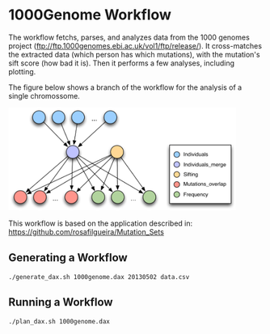 # 1000Genome Workflow

The workflow fetchs, parses, and analyzes data from the 1000 genomes project (ftp://ftp.1000genomes.ebi.ac.uk/vol1/ftp/release/). It cross-matches the extracted data (which person has which mutations), with the mutation's sift score (how bad it is). Then it performs a few analyses, including plotting.

The figure below shows a branch of the workflow for the analysis of a single chromossome.

<img src="docs/images/1000genome.png?raw=true" width="450">

This workflow is based on the application described in: https://github.com/rosafilgueira/Mutation_Sets

Generating a Workflow
---------------------
```
./generate_dax.sh 1000genome.dax 20130502 data.csv
```

Running a Workflow
-------------------
```
./plan_dax.sh 1000genome.dax
```
